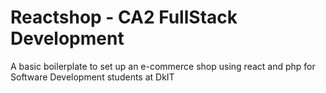 # Reactshop - CA2 FullStack Development
A basic boilerplate to set up an e-commerce shop using react and php for Software Development students at DkIT
